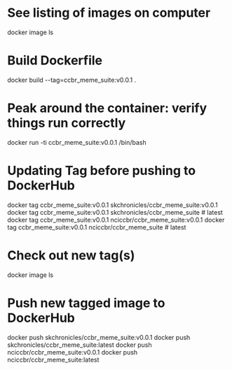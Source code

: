 # See listing of images on computer
docker image ls

# Build Dockerfile
docker build --tag=ccbr_meme_suite:v0.0.1 .

# Peak around the container: verify things run correctly
docker run -ti ccbr_meme_suite:v0.0.1 /bin/bash

# Updating Tag  before pushing to DockerHub
docker tag ccbr_meme_suite:v0.0.1 skchronicles/ccbr_meme_suite:v0.0.1
docker tag ccbr_meme_suite:v0.0.1 skchronicles/ccbr_meme_suite         # latest
docker tag ccbr_meme_suite:v0.0.1 nciccbr/ccbr_meme_suite:v0.0.1
docker tag ccbr_meme_suite:v0.0.1 nciccbr/ccbr_meme_suite              # latest




# Check out new tag(s)
docker image ls

# Push new tagged image to DockerHub
docker push skchronicles/ccbr_meme_suite:v0.0.1
docker push skchronicles/ccbr_meme_suite:latest
docker push nciccbr/ccbr_meme_suite:v0.0.1
docker push nciccbr/ccbr_meme_suite:latest 
